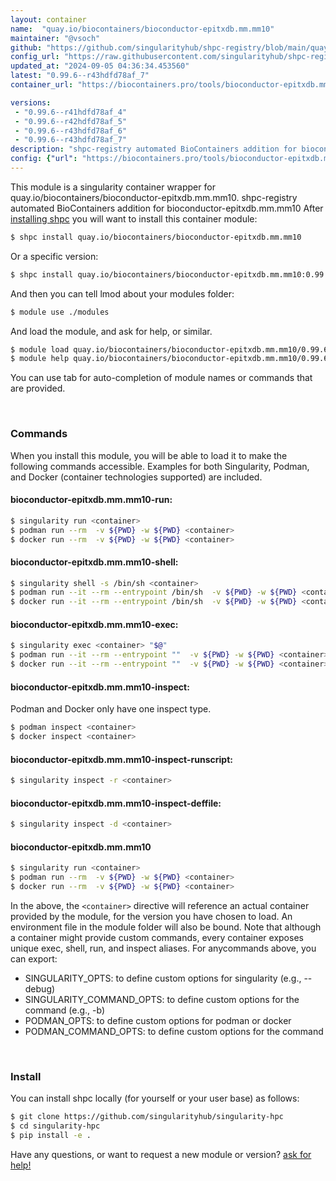 ```yaml
---
layout: container
name:  "quay.io/biocontainers/bioconductor-epitxdb.mm.mm10"
maintainer: "@vsoch"
github: "https://github.com/singularityhub/shpc-registry/blob/main/quay.io/biocontainers/bioconductor-epitxdb.mm.mm10/container.yaml"
config_url: "https://raw.githubusercontent.com/singularityhub/shpc-registry/main/quay.io/biocontainers/bioconductor-epitxdb.mm.mm10/container.yaml"
updated_at: "2024-09-05 04:36:34.453560"
latest: "0.99.6--r43hdfd78af_7"
container_url: "https://biocontainers.pro/tools/bioconductor-epitxdb.mm.mm10"

versions:
 - "0.99.6--r41hdfd78af_4"
 - "0.99.6--r42hdfd78af_5"
 - "0.99.6--r43hdfd78af_6"
 - "0.99.6--r43hdfd78af_7"
description: "shpc-registry automated BioContainers addition for bioconductor-epitxdb.mm.mm10"
config: {"url": "https://biocontainers.pro/tools/bioconductor-epitxdb.mm.mm10", "maintainer": "@vsoch", "description": "shpc-registry automated BioContainers addition for bioconductor-epitxdb.mm.mm10", "latest": {"0.99.6--r43hdfd78af_7": "sha256:09a51180020825e7ca296ab780b7244e9ce0160833bb8c55056bb01c69d2de74"}, "tags": {"0.99.6--r41hdfd78af_4": "sha256:f5e3ca6caf50db440e05110946f3507c4afbc4aae86daeec55bcf46cecb5b5c3", "0.99.6--r42hdfd78af_5": "sha256:9bb88372bc816267f571708aca186d52f8cfabd2fb5a73e8ee14ff1db399fc3d", "0.99.6--r43hdfd78af_6": "sha256:6e97a6a614e6e45826adaf318f24d6853adeac2d7dbf3e4b56e768b34312ae73", "0.99.6--r43hdfd78af_7": "sha256:09a51180020825e7ca296ab780b7244e9ce0160833bb8c55056bb01c69d2de74"}, "docker": "quay.io/biocontainers/bioconductor-epitxdb.mm.mm10"}
---
```


This module is a singularity container wrapper for quay.io/biocontainers/bioconductor-epitxdb.mm.mm10.
shpc-registry automated BioContainers addition for bioconductor-epitxdb.mm.mm10
After [installing shpc](#install) you will want to install this container module:


```bash
$ shpc install quay.io/biocontainers/bioconductor-epitxdb.mm.mm10
```

Or a specific version:

```bash
$ shpc install quay.io/biocontainers/bioconductor-epitxdb.mm.mm10:0.99.6--r43hdfd78af_7
```

And then you can tell lmod about your modules folder:

```bash
$ module use ./modules
```

And load the module, and ask for help, or similar.

```bash
$ module load quay.io/biocontainers/bioconductor-epitxdb.mm.mm10/0.99.6--r43hdfd78af_7
$ module help quay.io/biocontainers/bioconductor-epitxdb.mm.mm10/0.99.6--r43hdfd78af_7
```

You can use tab for auto-completion of module names or commands that are provided.

<br>

### Commands

When you install this module, you will be able to load it to make the following commands accessible.
Examples for both Singularity, Podman, and Docker (container technologies supported) are included.

#### bioconductor-epitxdb.mm.mm10-run:

```bash
$ singularity run <container>
$ podman run --rm  -v ${PWD} -w ${PWD} <container>
$ docker run --rm  -v ${PWD} -w ${PWD} <container>
```

#### bioconductor-epitxdb.mm.mm10-shell:

```bash
$ singularity shell -s /bin/sh <container>
$ podman run --it --rm --entrypoint /bin/sh  -v ${PWD} -w ${PWD} <container>
$ docker run --it --rm --entrypoint /bin/sh  -v ${PWD} -w ${PWD} <container>
```

#### bioconductor-epitxdb.mm.mm10-exec:

```bash
$ singularity exec <container> "$@"
$ podman run --it --rm --entrypoint ""  -v ${PWD} -w ${PWD} <container> "$@"
$ docker run --it --rm --entrypoint ""  -v ${PWD} -w ${PWD} <container> "$@"
```

#### bioconductor-epitxdb.mm.mm10-inspect:

Podman and Docker only have one inspect type.

```bash
$ podman inspect <container>
$ docker inspect <container>
```

#### bioconductor-epitxdb.mm.mm10-inspect-runscript:

```bash
$ singularity inspect -r <container>
```

#### bioconductor-epitxdb.mm.mm10-inspect-deffile:

```bash
$ singularity inspect -d <container>
```



#### bioconductor-epitxdb.mm.mm10

```bash
$ singularity run <container>
$ podman run --rm  -v ${PWD} -w ${PWD} <container>
$ docker run --rm  -v ${PWD} -w ${PWD} <container>
```


In the above, the `<container>` directive will reference an actual container provided
by the module, for the version you have chosen to load. An environment file in the
module folder will also be bound. Note that although a container
might provide custom commands, every container exposes unique exec, shell, run, and
inspect aliases. For anycommands above, you can export:

 - SINGULARITY_OPTS: to define custom options for singularity (e.g., --debug)
 - SINGULARITY_COMMAND_OPTS: to define custom options for the command (e.g., -b)
 - PODMAN_OPTS: to define custom options for podman or docker
 - PODMAN_COMMAND_OPTS: to define custom options for the command

<br>

### Install

You can install shpc locally (for yourself or your user base) as follows:

```bash
$ git clone https://github.com/singularityhub/singularity-hpc
$ cd singularity-hpc
$ pip install -e .
```

Have any questions, or want to request a new module or version? [ask for help!](https://github.com/singularityhub/singularity-hpc/issues)